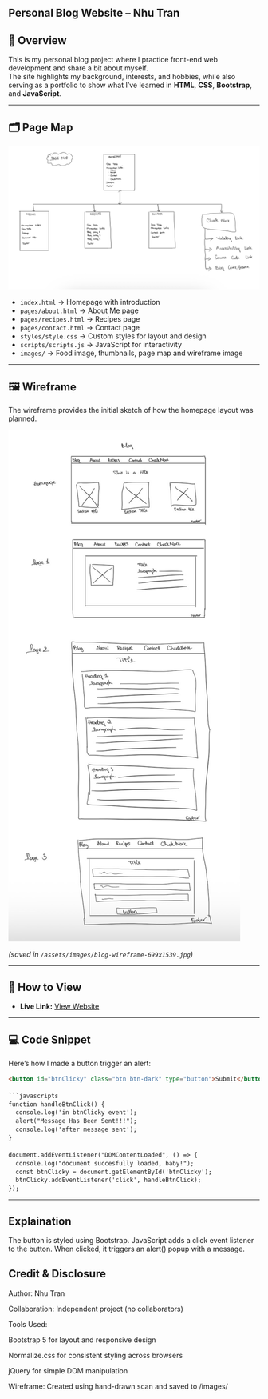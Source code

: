 
## Personal Blog Website – Nhu Tran 

## 📖 Overview
This is my personal blog project where I practice front-end web development and share a bit about myself.  
The site highlights my background, interests, and hobbies, while also serving as a portfolio to show what I’ve learned in **HTML**, **CSS**, **Bootstrap**, and **JavaScript**.  

---

## 🗂️ Page Map
![Page Map](./assets/images/page-map.png)
- `index.html` → Homepage with introduction  
- `pages/about.html` → About Me page  
- `pages/recipes.html` → Recipes page  
- `pages/contact.html` → Contact page  
- `styles/style.css` → Custom styles for layout and design  
- `scripts/scripts.js` → JavaScript for interactivity
- `images/` → Food image, thumbnails, page map and wireframe image  

---

## 🖼️ Wireframe
The wireframe provides the initial sketch of how the homepage layout was planned.  

![Homepage Wireframe](./assets/images/blog-wireframe-699x1539.jpg)  

*(saved in `/assets/images/blog-wireframe-699x1539.jpg`)*  

---

## 🚀 How to View
- **Live Link:** [View Website](https://nhu-tran1105.github.io/NhuTran/)  

---

## 💻 Code Snippet
Here’s how I made a button trigger an alert:  

```html
<button id="btnClicky" class="btn btn-dark" type="button">Submit</button>

```javascripts
function handleBtnClick() {
  console.log('in btnClicky event');
  alert("Message Has Been Sent!!!");
  console.log('after message sent');
}

document.addEventListener("DOMContentLoaded", () => {
  console.log("document succesfully loaded, baby!");
  const btnClicky = document.getElementById('btnClicky'); 
  btnClicky.addEventListener('click', handleBtnClick);
});
```

---

## Explaination
The button is styled using Bootstrap.
JavaScript adds a click event listener to the button.
When clicked, it triggers an alert() popup with a message.

## Credit & Disclosure

Author: Nhu Tran

Collaboration: Independent project (no collaborators)

Tools Used:

Bootstrap 5 for layout and responsive design

Normalize.css for consistent styling across browsers

jQuery for simple DOM manipulation

Wireframe: Created using hand-drawn scan and saved to /images/
